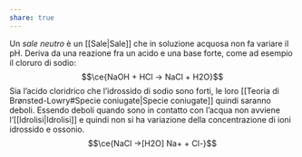 ```yaml
---
share: true
---
```

Un *sale neutro* è un [[Sale|Sale]] che in soluzione acquosa non fa variare il pH.
Deriva da una reazione fra un acido e una base forte, come ad esempio il cloruro di sodio:
$$\ce{NaOH + HCl -> NaCl + H2O}$$
Sia l’acido cloridrico che l’idrossido di sodio sono forti, le loro [[Teoria di Brønsted-Lowry#Specie coniugate|Specie coniugate]] quindi saranno deboli. Essendo deboli quando sono in contatto con l’acqua non avviene l’[[Idrolisi|Idrolisi]] e quindi non si ha variazione della concentrazione di ioni idrossido e ossonio.
$$\ce{NaCl ->[H2O] Na+ + Cl-}$$